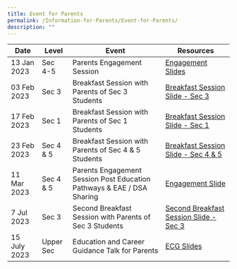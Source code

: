 ```yaml
---
title: Event for Parents
permalink: /Information-for-Parents/Event-for-Parents/
description: ""
---
```

| Date | Level | Event |	Resources
| -------- | -------- | -------- | -------- |
| 13 Jan 2023     | Sec 4-5     | Parents Engagement Session 	     |[Engagement Slides](/files/Information%20for%20Parents/Event%20for%20Parents/sec%204-5%20parents%20engagement%202023_13jan.pdf)
|03 Feb 2023|Sec 3|Breakfast Session with Parents of Sec 3 Students|[Breakfast Session Slide - Sec 3](/files/Information%20for%20Parents/Event%20for%20Parents/breakfast%20session%20with%20parents%20of%20sec%203%20students%202023.pdf)
|17 Feb 2023|Sec 1|Breakfast Session with Parents of Sec 1 Students|[Breakfast Session Slide - Sec 1](/files/Information%20for%20Parents/Event%20for%20Parents/2023%20sec%201%20parent%20engagement_17%20feb.pdf)
|23 Feb 2023|Sec 4 & 5|Breakfast Session with Parents of Sec 4 & 5 Students|[Breakfast Session Slide - Sec 4 & 5](/files/Information%20for%20Parents/Event%20for%20Parents/breakfast%20session%20with%20parents%20of%20sec%204-5%20students%202023.pdf)
|11 Mar 2023|Sec 4 & 5|Parents Engagement Session Post Education Pathways & EAE / DSA Sharing|[Engagement Slide](/files/Information%20for%20Parents/Event%20for%20Parents/sec%204%20%205%20ecg%20briefing_11%20mar%202023.pdf)
|7 Jul 2023|Sec 3|Second Breakfast Session with Parents of Sec 3 Students|[Second Breakfast Session Slide - Sec 3](/files/Information%20for%20Parents/Event%20for%20Parents/second%20breakfast%20session%20sec%203.pdf)
| 15 July 2023  | Upper Sec | Education and Career Guidance Talk for Parents | [ECG Slides](/files/Information%20for%20Parents/Event%20for%20Parents/ecg%20talk%20for%20parents_15July2023.pdf)|